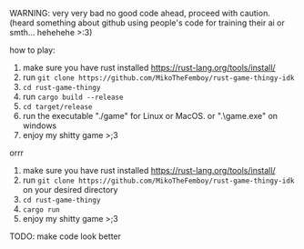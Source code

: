 WARNING: very very bad no good code ahead, proceed with caution.
(heard something about github using people's code for training their ai or smth... hehehehe >:3)

how to play:
1. make sure you have rust installed https://rust-lang.org/tools/install/
2. run ```git clone https://github.com/MikoTheFemboy/rust-game-thingy-idk```
3. ```cd rust-game-thingy```
4. run ```cargo build --release```
5. ```cd target/release```
6. run the executable "./game" for Linux or MacOS. or ".\game.exe" on windows
7. enjoy my shitty game >;3

orrr
1. make sure you have rust installed https://rust-lang.org/tools/install/
2. run ```git clone https://github.com/MikoTheFemboy/rust-game-thingy-idk``` on your desired directory
3. ```cd rust-game-thingy```
4. ```cargo run```
5. enjoy my shitty game >;3

TODO: make code look better
